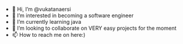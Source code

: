 - 👋 Hi, I’m @vukatanaersi
- 👀 I’m interested in becoming a software engineer
- 🌱 I’m currently learning java
- 💞️ I’m looking to collaborate on VERY easy projects for the moment
- 📫 How to reach me on here:) 

<!---
vukatanaersi/vukatanaersi is a ✨ special ✨ repository because its `README.md` (this file) appears on your GitHub profile.
You can click the Preview link to take a look at your changes.
--->
